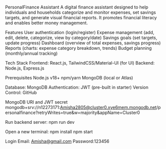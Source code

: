 PersonalFinance Assistant
A digital finance assistant designed to help individuals and households categorize and monitor expenses, set savings targets, and generate visual financial reports. It promotes financial literacy and enables better money management.

Features
User authentication (login/register)
Expense management (add, edit, delete, categorize, view by category/date)
Savings goals (set targets, update progress)
Dashboard (overview of total expenses, savings progress)
Reports (charts: expense category breakdown, trends)
Budget planning (monthly/annual tracking)

Tech Stack
Frontend: React.js, TailwindCSS/Material-UI (for UI)
Backend: Node.js, Express.js

Prerequisites
Node.js v18+
npm/yarn
MongoDB (local or Atlas)

Database: MongoDB
Authentication: JWT (pre-built in starter)
Version Control: GitHub

MongoDB URI and JWT secret
mongodb+srv://n12273171:Amisha2805@cluster0.xye6mem.mongodb.net/personalfinance?retryWrites=true&w=majority&appName=Cluster0

Run backend server:
npm run dev

Open a new terminal:
npm install
npm start

Login 
Email: Amisha@gmail.com
Password:123456
